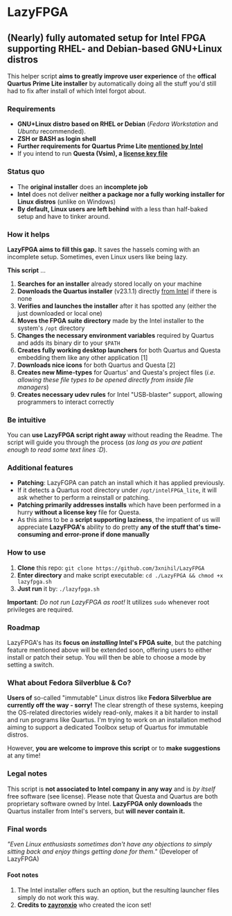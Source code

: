 # LazyFPGA

## (Nearly) fully automated setup for Intel FPGA supporting RHEL- and Debian-based GNU+Linux distros
This helper script **aims to greatly improve user experience** of the **offical Quartus Prime Lite installer**
by automatically doing all the stuff you'd still had to fix after install of which Intel forgot about.

### Requirements
* **GNU+Linux distro based on RHEL or Debian** (*Fedora Workstation* and *Ubuntu* recommended).
* **ZSH or BASH as login shell**
* **Further requirements for Quartus Prime Lite [mentioned by Intel](https://www.intel.com/content/www/us/en/support/programmable/support-resources/design-software/os-support.html)**
* If you intend to run **Questa (Vsim), a [license key file](https://licensing.intel.com)**

### Status quo
* The **original installer** does an **incomplete job**
* **Intel** does not deliver **neither a package nor a fully working installer for Linux distros** (unlike on Windows)
* **By default, Linux users are left behind** with a less than half-baked setup and have to tinker around.

### How it helps
**LazyFPGA aims to fill this gap.** It saves the hassels coming with an incomplete setup.
Sometimes, even Linux users like being lazy.

**This script** ...

1. **Searches for an installer** already stored locally on your machine
2. **Downloads the Quartus installer** (v23.1.1) directly [from Intel](https://www.intel.com/content/www/us/en/software-kit/825277/intel-quartus-prime-lite-edition-design-software-version-23-1-1-for-linux.html) if there is none
3. **Verifies and launches the installer** after it has spotted any (either the just downloaded or local one)
3. **Moves the FPGA suite directory** made by the Intel installer to the system's `/opt` directory
4. **Changes the necessary environment variables** required by Quartus and adds its binary dir to your `$PATH`
5. **Creates fully working desktop launchers** for both Quartus and Questa embedding them like any other application [1]
6. **Downloads nice icons** for both Quartus and Questa [2]
7. **Creates new Mime-types** for Quartus' and Questa's project files (*i.e. allowing these file types to be opened directly from inside file managers*)
8. **Creates necessary udev rules** for Intel "USB-blaster" support, allowing programmers to interact correctly

### Be intuitive
You can **use LazyFPGA script right away** without reading the Readme. The script will guide you through the process (*as long as you are patient enough to read some text lines :D*).

### Additional features
* **Patching**: LazyFGPA can patch an install which it has applied previously.
* If it detects a Quartus root directory under `/opt/intelFPGA_lite`, it will ask whether to perform a reinstall or patching.
* **Patching primarily addresses installs** which have been performed in a hurry **without a license key** file for Questa.
* As this aims to be a **script supporting laziness**, the impatient of us will appreciate **LazyFPGA's** ability to do pretty **any of the stuff that's time-consuming and error-prone if done manually**

### How to use
1. **Clone** this repo: `git clone https://github.com/3xnihil/LazyFPGA`
2. **Enter directory** and make script executable: `cd ./LazyFPGA && chmod +x lazyfpga.sh`
3. **Just run** it by: `./lazyfpga.sh`

**Important**: *Do not run LazyFPGA as root!* It utilizes `sudo` whenever root privileges are required. 

### Roadmap
LazyFPGA's has its **focus on *installing* Intel's FPGA suite**, but the patching feature mentioned above will be extended soon, offering users to either install or patch their setup. You will then be able to choose a mode by setting a switch.

### What about Fedora Silverblue & Co?
**Users of** so-called "immutable" Linux distros like **Fedora Silverblue are currently off the way - sorry!** The clear strength of these systems, keeping the OS-related directories widely read-only, makes it a bit harder to install and run programs like Quartus. I'm trying to work on an installation method aiming to support a dedicated Toolbox setup of Quartus for immutable distros.

However, **you are welcome to improve this script** or to **make suggestions** at any time!

### Legal notes
This script is **not associated to Intel company in any way** and is *by itself* free software (see license). Please note that Questa and Quartus are both proprietary software owned by Intel. **LazyFPGA only downloads** the Quartus installer from Intel's servers, but **will never contain it.**

### Final words
*"Even Linux enthusiasts sometimes don't have any objections to simply sitting back and enjoy things getting done for them."* (Developer of LazyFPGA)

#### Foot notes
1. The Intel installer offers such an option, but the resulting launcher files simply do not work this way.
2. **Credits to [zayronxio](https://github.com/zayronxio/Elementary-KDE-Icons)** who created the icon set!
